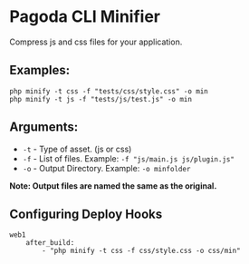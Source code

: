 Pagoda CLI Minifier
===================

Compress js and css files for your application.

## Examples:

	php minify -t css -f "tests/css/style.css" -o min
	php minify -t js -f "tests/js/test.js" -o min

## Arguments:

* `-t` - Type of asset. (js or css)
* `-f` - List of files. Example: `-f "js/main.js js/plugin.js"`
* `-o` - Output Directory. Example: `-o minfolder`

**Note: Output files are named the same as the original.**

## Configuring Deploy Hooks

	web1
		after_build:
			- "php minify -t css -f css/style.css -o css/min"
